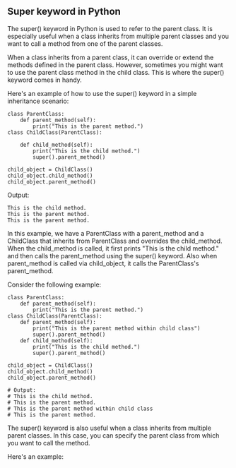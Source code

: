 ## Super keyword in Python

The super() keyword in Python is used to refer to the parent class. It is especially useful when a class inherits from multiple parent classes and you want to call a method from one of the parent classes.

When a class inherits from a parent class, it can override or extend the methods defined in the parent class. However, sometimes you might want to use the parent class method in the child class. This is where the super() keyword comes in handy.

Here's an example of how to use the super() keyword in a simple inheritance scenario:

```
class ParentClass:
    def parent_method(self):
        print("This is the parent method.")
class ChildClass(ParentClass):
 
    def child_method(self):
        print("This is the child method.")
        super().parent_method()
        
child_object = ChildClass()
child_object.child_method()
child_object.parent_method()
```
Output:
```
This is the child method.
This is the parent method.
This is the parent method.
```
In this example, we have a ParentClass with a parent_method and a ChildClass that inherits from ParentClass and overrides the child_method. When the child_method is called, it first prints "This is the child method." and then calls the parent_method using the super() keyword.
Also when parent_method is called via child_object, it calls the ParentClass's parent_method.


Consider the following example:

```
class ParentClass:
    def parent_method(self):
        print("This is the parent method.")
class ChildClass(ParentClass):
    def parent_method(self):
        print("This is the parent method within child class")
        super().parent_method()
    def child_method(self):
        print("This is the child method.")
        super().parent_method()
        
child_object = ChildClass()
child_object.child_method()
child_object.parent_method()

# Output:
# This is the child method.
# This is the parent method.
# This is the parent method within child class
# This is the parent method.

```

The super() keyword is also useful when a class inherits from multiple parent classes. In this case, you can specify the parent class from which you want to call the method.

Here's an example:
